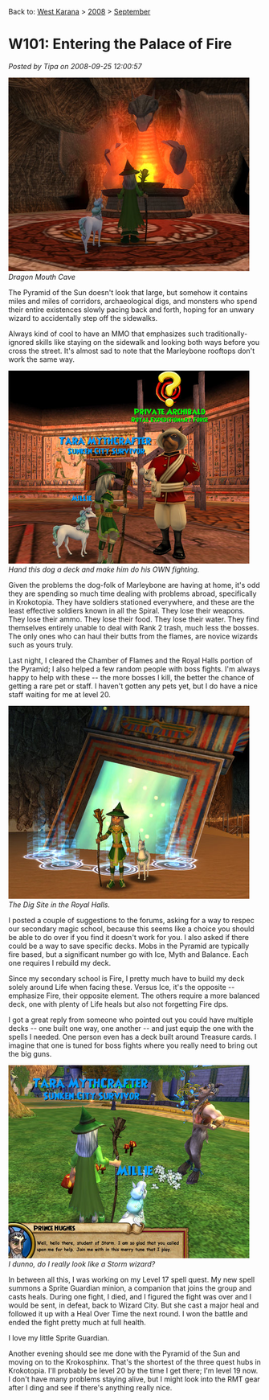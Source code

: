 Back to: [West Karana](/posts/westkarana.md) > [2008](/posts/2008/westkarana.md) > [September](./westkarana.md)
# W101: Entering the Palace of Fire

*Posted by Tipa on 2008-09-25 12:00:57*

![](../../../uploads/2008/09/wizardgraphicalclient-2008-09-24-20-52-32-26.jpg "wizardgraphicalclient-2008-09-24-20-52-32-26")  
*Dragon Mouth Cave*

The Pyramid of the Sun doesn't look that large, but somehow it contains miles and miles of corridors, archaeological digs, and monsters who spend their entire existences slowly pacing back and forth, hoping for an unwary wizard to accidentally step off the sidewalks.

Always kind of cool to have an MMO that emphasizes such traditionally-ignored skills like staying on the sidewalk and looking both ways before you cross the street. It's almost sad to note that the Marleybone rooftops don't work the same way.

![](../../../uploads/2008/09/wizardgraphicalclient-2008-09-25-06-04-05-80.jpg "wizardgraphicalclient-2008-09-25-06-04-05-80")  
*Hand this dog a deck and make him do his OWN fighting.*

Given the problems the dog-folk of Marleybone are having at home, it's odd they are spending so much time dealing with problems abroad, specifically in Krokotopia. They have soldiers stationed everywhere, and these are the least effective soldiers known in all the Spiral. They lose their weapons. They lose their ammo. They lose their food. They lose their water. They find themselves entirely unable to deal with Rank 2 trash, much less the bosses. The only ones who can haul their butts from the flames, are novice wizards such as yours truly.

Last night, I cleared the Chamber of Flames and the Royal Halls portion of the Pyramid; I also helped a few random people with boss fights. I'm always happy to help with these -- the more bosses I kill, the better the chance of getting a rare pet or staff. I haven't gotten any pets yet, but I do have a nice staff waiting for me at level 20.

![](../../../uploads/2008/09/wizardgraphicalclient-2008-09-25-05-48-30-21.jpg "wizardgraphicalclient-2008-09-25-05-48-30-21")  
*The Dig Site in the Royal Halls.*

I posted a couple of suggestions to the forums, asking for a way to respec our secondary magic school, because this seems like a choice you should be able to do over if you find it doesn't work for you. I also asked if there could be a way to save specific decks. Mobs in the Pyramid are typically fire based, but a significant number go with Ice, Myth and Balance. Each one requires I rebuild my deck.

Since my secondary school is Fire, I pretty much have to build my deck solely around Life when facing these. Versus Ice, it's the opposite -- emphasize Fire, their opposite element. The others require a more balanced deck, one with plenty of Life heals but also not forgetting Fire dps.

I got a great reply from someone who pointed out you could have multiple decks -- one built one way, one another -- and just equip the one with the spells I needed. One person even has a deck built around Treasure cards. I imagine that one is tuned for boss fights where you really need to bring out the big guns.

![](../../../uploads/2008/09/wizardgraphicalclient-2008-09-24-22-23-54-39.jpg "wizardgraphicalclient-2008-09-24-22-23-54-39")  
*I dunno, do I really look like a Storm wizard?*

In between all this, I was working on my Level 17 spell quest. My new spell summons a Sprite Guardian minion, a companion that joins the group and casts heals. During one fight, I died, and I figured the fight was over and I would be sent, in defeat, back to Wizard City. But she cast a major heal and followed it up with a Heal Over Time the next round. I won the battle and ended the fight pretty much at full health.

I love my little Sprite Guardian.

Another evening should see me done with the Pyramid of the Sun and moving on to the Krokosphinx. That's the shortest of the three quest hubs in Krokotopia. I'll probably be level 20 by the time I get there; I'm level 19 now. I don't have many problems staying alive, but I might look into the RMT gear after I ding and see if there's anything really nice.
